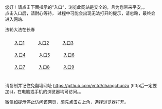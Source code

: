 您好！请点击下面指示的“入口”，浏览此网站是安全的，且为您带来平安。。 <br/>
点击入口后，请耐心等待， 过程中可能会出现无法打开的提示，请忽略，最终会进入网站. </br>

法轮大法在长春<br/>
<div style="padding:10px"><a style="margin:20px" target="_blank" href="https://de4jr91a9qix2.cloudfront.net/2Qpsp?itjze" id="ccLink1" rel="nofollow">入口1</a> <a target="_blank" style="margin:20px" href="https://d34an60wp9o5yp.cloudfront.net/2Qpsp?czrkovui" id="ccLink2" rel="nofollow">入口2</a> <a style="margin:20px" target="_blank" href="https://d1gihzx5s6d3ml.cloudfront.net/2Qpsp?jftuhz" id="ccLink3" rel="nofollow">入口3</a></div>

<div style="padding:10px" ><a style="margin:20px" target="_blank" href="https://de4jr91a9qix2.cloudfront.net/2Qpsp?itjze" id="ccLink4" rel="nofollow">入口4</a> <a style="margin:20px" href="https://d34an60wp9o5yp.cloudfront.net/2Qpsp?czrkovui" target="_blank" id="ccLink5" rel="nofollow">入口5</a> <a style="margin:20px" href="https://d1gihzx5s6d3ml.cloudfront.net/2Qpsp?jftuhz" target="_blank" id="ccLink6" rel="nofollow">入口6</a></div>

<div style="padding:10px"><a style="margin:20px" target="_blank" href="https://de4jr91a9qix2.cloudfront.net/2Qpsp?itjze" id="ccLink7" rel="nofollow">入口7</a> <a style="margin:20px" href="https://d34an60wp9o5yp.cloudfront.net/2Qpsp?czrkovui" target="_blank" id="ccLink8" rel="nofollow">入口8</a> <a style="margin:20px" target="_blank" href="https://d1gihzx5s6d3ml.cloudfront.net/2Qpsp?jftuhz" id="ccLink9" rel="nofollow">入口9</a></div>

<br/>



请复制并记住免翻墙网址 https://github.com/yntd/changchunzx (http后一定要加s)，在电脑或手机的浏览器均可访问。。<br/>

微信如提示停止访问该网页，须先点击右上角，选择浏览器打开。
